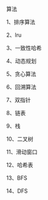 算法

1、排序算法

2、lru

3、一致性哈希

4、动态规划

5、贪心算法

6、回溯算法

7、双指针

8、链表

9、栈

10、二叉树

11、滑动窗口

12、哈希表

13、BFS

14、DFS





